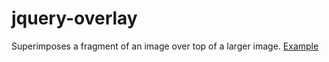 jquery-overlay
==============

Superimposes a fragment of an image over top of a larger image. [Example](http://jkiv.github.com/jquery-overlay)
